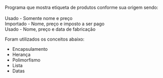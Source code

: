 Programa que mostra etiqueta de produtos conforme sua origem sendo:</br>
</br>
Usado - Somente nome e preço</br>
Importado - Nome, preço e imposto a ser pago</br>
Usado - Nome, preço e data de fabricação</br>

Foram utilizados os conceitos abaixo:
- Encapsulamento
- Herança
- Polimorfismo
- Lista
- Datas
